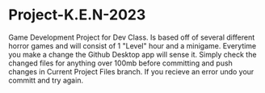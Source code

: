 # Project-K.E.N-2023
Game Development Project for Dev Class. Is based off of several different horror games and will consist of 1 "Level" hour and a minigame. Everytime you make a change the Github Desktop app will sense it. Simply check the changed files for anything over 100mb before committing and push changes in Current Project Files branch. If you recieve an error undo your committ and try again.
